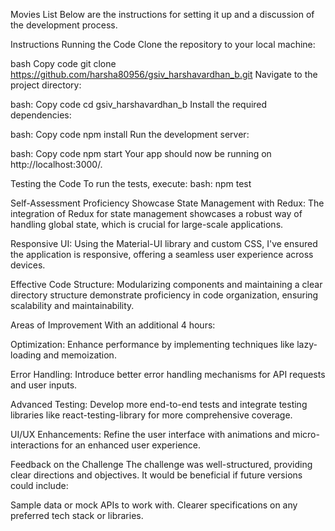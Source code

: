Movies List
Below are the instructions for setting it up and a discussion of the development process.

Instructions
Running the Code
Clone the repository to your local machine:

bash
Copy code
git clone https://github.com/harsha80956/gsiv_harshavardhan_b.git
Navigate to the project directory:

bash:
Copy code
cd gsiv_harshavardhan_b
Install the required dependencies:

bash:
Copy code
npm install
Run the development server:

bash:
Copy code
npm start
Your app should now be running on http://localhost:3000/.

Testing the Code
To run the tests, execute:
bash: npm test

Self-Assessment
Proficiency Showcase
State Management with Redux: The integration of Redux for state management showcases a robust way of handling global state, which is crucial for large-scale applications.

Responsive UI: Using the Material-UI library and custom CSS, I've ensured the application is responsive, offering a seamless user experience across devices.

Effective Code Structure: Modularizing components and maintaining a clear directory structure demonstrate proficiency in code organization, ensuring scalability and maintainability.

Areas of Improvement
With an additional 4 hours:

Optimization: Enhance performance by implementing techniques like lazy-loading and memoization.

Error Handling: Introduce better error handling mechanisms for API requests and user inputs.

Advanced Testing: Develop more end-to-end tests and integrate testing libraries like react-testing-library for more comprehensive coverage.

UI/UX Enhancements: Refine the user interface with animations and micro-interactions for an enhanced user experience.

Feedback on the Challenge
The challenge was well-structured, providing clear directions and objectives. It would be beneficial if future versions could include:

Sample data or mock APIs to work with.
Clearer specifications on any preferred tech stack or libraries.
